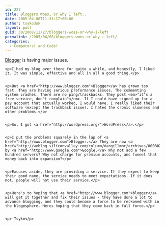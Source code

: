 ```yaml
---
id: 227
title: Bloggers Woes, or why I left..
date: 2005-04-08T11:31:17+00:00
author: tsykoduk
layout: post
guid: 30/2008/12/27/bloggers-woes-or-why-i-left
permalink: /2005/04/08/bloggers-woes-or-why-i-left/
categories:
  - Computers! and Code!
---
```

<p><a href="http://www.blogger.com">Blogger</a> is having major issues.</p>


	<p>I had my blog over there for quite a while, and honestly, I liked it. It was simple, effective and all in all a good thing.</p>


	<p>But <a href="http://www.blogger.com">Blogger</a> has grown too fast. They are having serious preformance issues. The commenting system crashes. There are no ping/trackbacks. They post <em>"it's a free service, don't complain"</em>. If I could have signed up for a pay account that actually worked, I would have. I really liked their software (except the trackback issue). I hated the cronic slowness and other problems.</p>


	<p>So, I got <a href="http://wordpress.org/">WordPress</a>.</p>


	<p>I put the problems squarely in the lap of <a href="http://www.blogger.com">Blogger.</a> They are now <a href="http://weblog.siliconvalley.com/column/dangillmor/archives/000802.shtml">owned</a> by <a href="http://www.google.com">Google.</a> Why not add a few hundred servers? Why not charge for premium accounts, and funnel that money back into expansion?</p>


	<p>Excuses aside, they are providing a service. If they expect to keep their good name, the service needs to meet expectations. If it does not, people will not use their service.</p>


	<p>Here's to hoping that <a href="http://www.blogger.com">blogger</a> will get it together and fix their issues - they have done a lot to advance blogging, and they could become a force to be reckoned with in the blogosphere. Heres hoping that they come back in full force.</p>


	<p>-Tsyko</p>